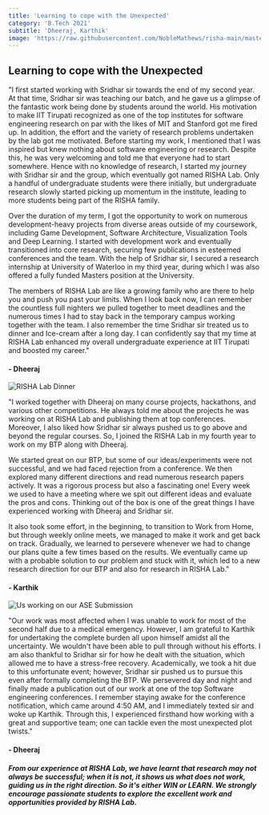 ```yaml
---
title: 'Learning to cope with the Unexpected'
category: 'B.Tech 2021'
subtitle: 'Dheeraj, Karthik'
image: 'https://raw.githubusercontent.com/NobleMathews/risha-main/master/src/Pages/_images/dheeraj.jpg'
---
```


## Learning to cope with the Unexpected

"I first started working with Sridhar sir towards the end of my second year. At that time, Sridhar sir was teaching our batch, and he gave us a glimpse of the fantastic work being done by students around the world. His motivation to make IIT Tirupati recognized as one of the top institutes for software engineering research on par with the likes of MIT and Stanford got me fired up. In addition, the effort and the variety of research problems undertaken by the lab got me motivated. Before starting my work, I mentioned that I was inspired but knew nothing about software engineering or research. Despite this, he was very welcoming and told me that everyone had to start somewhere. Hence with no knowledge of research, I started my journey with Sridhar sir and the group, which eventually got named RISHA Lab. Only a handful of undergraduate students were there initially, but undergraduate research slowly started picking up momentum in the institute, leading to more students being part of the RISHA family. 

Over the duration of my term, I got the opportunity to work on numerous development-heavy projects from diverse areas outside of my coursework, including Game Development, Software Architecture, Visualization Tools and Deep Learning. I started with development work and eventually transitioned into core research, securing few publications in esteemed conferences and the team. With the help of Sridhar sir, I secured a research internship at University of Waterloo in my third year, during which I was also offered a fully funded Masters position at the University. 

The members of RISHA Lab are like a growing family who are there to help you and push you past your limits. When I look back now, I can remember the countless full nighters we pulled together to meet deadlines and the numerous times I had to stay back in the temporary campus working together with the team. I also remember the time Sridhar sir treated us to dinner and Ice-cream after a long day. I can confidently say that my time at RISHA Lab enhanced my overall undergraduate experience at IIT Tirupati and boosted my career." 

#### - Dheeraj


 ![RISHA Lab Dinner](src="https://raw.githubusercontent.com/NobleMathews/risha-main/master/src/Pages/_images/dheeraj.jpg")




"I worked together with Dheeraj on many course projects, hackathons, and various other competitions. He always told me about the projects he was working on at RISHA Lab and publishing them at top conferences. Moreover, I also liked how Sridhar sir always pushed us to go above and beyond the regular courses. So, I joined the RISHA Lab in my fourth year to work on my BTP along with Dheeraj.

We started great on our BTP, but some of our ideas/experiments were not successful, and we had faced rejection from a conference. We then explored many different directions and read numerous research papers actively. It was a rigorous process but also a fascinating one! Every week we used to have a meeting where we spit out different ideas and evaluate the pros and cons. Thinking out of the box is one of the great things I have experienced working with Dheeraj and Sridhar sir. 

It also took some effort, in the beginning, to transition to Work from Home, but through weekly online meets, we managed to make it work and get back on track. Gradually, we learned to persevere whenever we had to change our plans quite a few times based on the results. We eventually came up with a probable solution to our problem and stuck with it, which led to a new research direction for our BTP and also for research in RISHA Lab." 

#### - Karthik


  ![Us working on our ASE Submission](src="https://raw.githubusercontent.com/NobleMathews/risha-main/master/src/Pages/_images/dheeraj1.jpg")


  

"Our work was most affected when I was unable to work for most of the second half due to a medical emergency. However, I am grateful to Karthik for undertaking the complete burden all upon himself amidst all the uncertainty. We wouldn't have been able to pull through without his efforts. I am also thankful to Sridhar sir for how he dealt with the situation, which allowed me to have a stress-free recovery. Academically, we took a hit due to this unfortunate event; however, Sridhar sir pushed us to pursue this even after formally completing the BTP. We persevered day and night and finally made a publication out of our work at one of the top Software engineering conferences. I remember staying awake for the conference notification, which came around 4:50 AM, and I immediately texted sir and woke up Karthik. Through this, I experienced firsthand how working with a great and supportive team; one can tackle even the most unexpected plot twists."

#### - Dheeraj

##### From our experience at RISHA Lab, we have learnt that research may not always be successful; when it is not, it shows us what does not work, guiding us in the right direction. So it's either WIN or LEARN. We strongly encourage passionate students to explore the excellent work and opportunities provided by RISHA Lab.